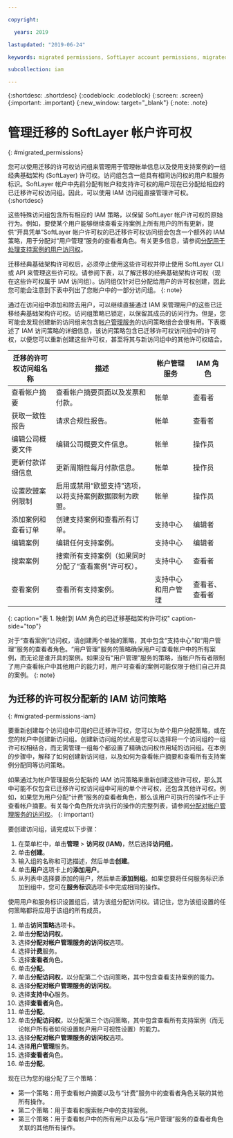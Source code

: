 ```yaml
---

copyright:

  years: 2019

lastupdated: "2019-06-24"

keywords: migrated permissions, SoftLayer account permissions, migrated permission access group, migrated classic infrastructure permissions

subcollection: iam

---
```


{:shortdesc: .shortdesc}
{:codeblock: .codeblock}
{:screen: .screen}
{:important: .important}
{:new_window: target="_blank"}
{:note: .note}


# 管理迁移的 SoftLayer 帐户许可权
{: #migrated_permissions}

您可以使用迁移的许可权访问组来管理用于管理帐单信息以及使用支持案例的一组经典基础架构 (SoftLayer) 许可权。访问组包含一组具有相同访问权的用户和服务标识。SoftLayer 帐户中先前分配有帐户和支持许可权的用户现在已分配给相应的已迁移许可权访问组。因此，可以使用 IAM 访问组直接管理许可权。
{:shortdesc}

这些特殊访问组包含所有相应的 IAM 策略，以保留 SoftLayer 帐户许可权的原始行为。例如，要使某个用户能够继续查看支持案例上所有用户的所有更新，提供“开具凭单”SoftLayer 帐户许可权的已迁移许可权访问组会包含一个额外的 IAM 策略，用于分配对“用户管理”服务的查看者角色。有关更多信息，请参阅[分配用于处理支持案例的用户访问权](/docs/get-support?topic=get-support-access#access)。

迁移经典基础架构许可权后，必须停止使用这些许可权并停止使用 SoftLayer CLI 或 API 来管理这些许可权。请参阅下表，以了解迁移的经典基础架构许可权（现在这些许可权属于 IAM 访问组）。访问组仅针对已分配给用户的许可权创建，因此您可能会注意到下表中列出了您帐户中的一部分访问组。
{: note}

通过在访问组中添加和除去用户，可以继续直接通过 IAM 来管理用户的这些已迁移经典基础架构许可权。访问组策略已锁定，以保留其成员的访问行为。但是，您可能会发现创建新的访问组来包含[帐户管理服务](/docs/iam?topic=iam-account-services#account-services)的访问策略组合会很有用。下表概述了 IAM 访问策略的详细信息，该访问策略包含已迁移许可权访问组中的许可权，以便您可以重新创建这些许可权，甚至将其与新访问组中的其他许可权结合。

|迁移的许可权访问组名称|描述|帐户管理服务|IAM 角色|
|-----------------------------------|-------------|-----------------------------------------|----------|
|查看帐户摘要|查看帐户摘要页面以及发票和付款。|帐单|查看者|
|获取一致性报告|请求合规性报告。|帐单|查看者|
|编辑公司概要文件|编辑公司概要文件信息。|帐单|操作员|
|更新付款详细信息|更新周期性每月付款信息。|帐单|操作员|
|设置欧盟案例限制|启用或禁用“欧盟支持”选项，以将支持案例数据限制为欧盟。|帐单|操作员|
|添加案例和查看订单|创建支持案例和查看所有订单。|支持中心|编辑者|
|编辑案例|编辑任何支持案例。|支持中心|编辑者|
|搜索案例|搜索所有支持案例（如果同时分配了“查看案例”许可权）。|支持中心|查看者|
|查看案例|查看所有支持案例。|支持中心和用户管理|查看者、查看者|
{: caption="表 1. 映射到 IAM 角色的已迁移基础架构许可权" caption-side="top"}

对于“查看案例”访问权，请创建两个单独的策略，其中包含“支持中心”和“用户管理”服务的查看者角色。“用户管理”服务的策略确保用户可查看帐户中的所有案例，而无论是谁开具的案例。如果没有“用户管理”服务的策略，当帐户所有者限制了用户查看帐户中其他用户的能力时，用户可查看的案例可能仅限于他们自己开具的案例。
{: note}

## 为迁移的许可权分配新的 IAM 访问策略
{: #migrated-permissions-iam}

要重新创建每个访问组中可用的已迁移许可权，您可以为单个用户分配策略，或在您的帐户中创建新访问组。创建新访问组的优点是您可以选择将一个访问组的一组许可权相结合，而无需管理一组每个都设置了精确访问权作用域的访问组。在本例的步骤中，解释了如何创建新访问组，以及如何为查看帐户摘要和查看所有支持案例分配同等访问策略。

如果通过为帐户管理服务分配新的 IAM 访问策略来重新创建这些许可权，那么其中可能不仅包含已迁移许可权访问组中可用的单个许可权，还包含其他许可权。例如，如果您为用户分配“计费”服务的查看者角色，那么该用户可执行的操作不止于查看帐户摘要。有关每个角色所允许执行的操作的完整列表，请参阅[分配对帐户管理服务的访问权](/docs/iam?topic=iam-account-services#account-services)。
{: important}

要创建访问组，请完成以下步骤：

1. 在菜单栏中，单击**管理** &gt; **访问权 (IAM)**，然后选择**访问组**。
2. 单击**创建**。
3. 输入组的名称和可选描述，然后单击**创建**。
4. 单击**用户**选项卡上的**添加用户**。
3. 从列表中选择要添加的用户，然后单击**添加到组**。如果您要将任何服务标识添加到组中，您可在**服务标识**选项卡中完成相同的操作。

使用用户和服务标识设置组后，请为该组分配访问权。请记住，您为该组设置的任何策略都将应用于该组的所有成员。

1. 单击**访问策略**选项卡。
2. 单击**分配访问权**。
3. 选择**分配对帐户管理服务的访问权**选项。
4. 选择**计费**服务。
5. 选择**查看者**角色。
6. 单击**分配**。
7. 单击**分配访问权**，以分配第二个访问策略，其中包含查看支持案例的能力。
8. 选择**分配对帐户管理服务的访问权**。
9. 选择**支持中心**服务。
10. 选择**查看者**角色。
11. 单击**分配**。
12. 单击**分配访问权**，以分配第三个访问策略，其中包含查看所有支持案例（而无论帐户所有者如何设置帐户用户可视性设置）的能力。
13. 选择**分配对帐户管理服务的访问权**选项。
14. 选择**用户管理**服务。
15. 选择**查看者**角色。
16. 单击**分配**。

现在已为您的组分配了三个策略：

* 第一个策略：用于查看帐户摘要以及与“计费”服务中的查看者角色关联的其他所有操作。
* 第二个策略：用于查看和搜索帐户中的支持案例。
* 第三个策略：用于查看帐户中的所有用户以及与“用户管理”服务的查看者角色关联的其他所有操作。

